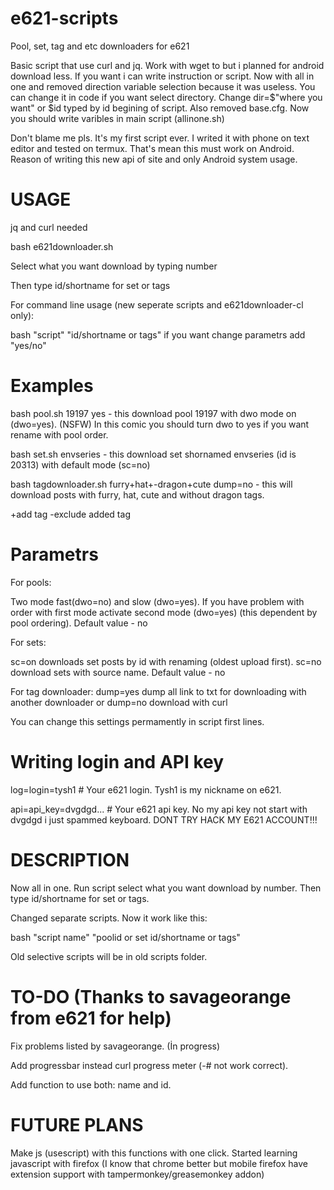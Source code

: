# e621-scripts
Pool, set, tag and etc downloaders for e621

Basic script that use curl and jq. Work with wget to but i planned for android download less. If you want i can write instruction or script. Now with all in one and removed direction variable selection because it was useless. You can change it in code if you want select directory. Change dir=$"where you want" or $id typed by id begining of script. Also removed base.cfg. Now you should write varibles in main script (allinone.sh)

Don't blame me pls. It's my first script ever. I writed it with phone on text editor and tested on termux. That's mean this must work on Android. Reason of writing this new api of site and only Android system usage. 


# USAGE

jq and curl needed

bash e621downloader.sh

Select what you want download by typing number

Then type id/shortname for set or tags

For command line usage (new seperate scripts and e621downloader-cl only):

bash "script" "id/shortname or tags" if you want change parametrs add "yes/no" 

# Examples

bash pool.sh 19197 yes - this download pool 19197 with dwo mode on (dwo=yes). (NSFW) In this comic you should turn dwo to yes if you want rename with pool order.

bash set.sh envseries - this download set shornamed envseries (id is 20313) with default mode (sc=no) 

bash tagdownloader.sh furry+hat+-dragon+cute dump=no - this will download posts with furry, hat, cute and without dragon tags. 

+add tag
-exclude added tag

# Parametrs

For pools:

Two mode fast(dwo=no) and slow (dwo=yes). If you have problem with order with first mode activate second mode (dwo=yes) (this dependent by pool ordering). Default value - no

For sets:

sc=on downloads set posts by id with renaming (oldest upload first). sc=no download sets with source name. Default value - no

For tag downloader:
dump=yes dump all link to txt for downloading with another downloader or dump=no download with curl

You can change this settings permamently in script first lines. 

# Writing login and API key

log=login=tysh1 # Your e621 login. Tysh1 is my nickname on e621. 

api=api_key=dvgdgd... # Your e621 api key. No my api key not start with dvgdgd i just spammed keyboard. DONT TRY HACK MY E621 ACCOUNT!!! 

# DESCRIPTION
Now all in one. Run script select what you want download by number. Then type id/shortname for set or tags. 

Changed separate scripts. Now it work like this:

bash "script name" "poolid or set id/shortname or tags" 

Old selective scripts will be in old scripts folder. 

# TO-DO (Thanks to savageorange from e621 for help) 

Fix problems listed by savageorange. (İn progress) 

Add progressbar instead curl progress meter (-# not work correct). 

Add function to use both: name and id.


# FUTURE PLANS

Make js (usescript) with this functions with one click. 
Started learning javascript with firefox (I know that chrome better but mobile firefox have extension support with tampermonkey/greasemonkey addon) 
